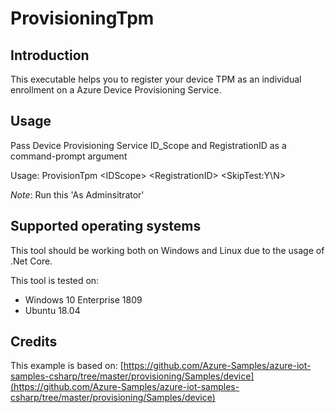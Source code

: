 ﻿# ProvisioningTpm

## Introduction

This executable helps you to register your device TPM as an individual enrollment on a Azure Device Provisioning Service.

## Usage

Pass Device Provisioning Service ID_Scope and RegistrationID as a command-prompt argument

Usage: ProvisionTpm \<IDScope\> \<RegistrationID\> \<SkipTest:Y\N\>

*Note*: Run this 'As Adminsitrator'

## Supported operating systems

This tool should be working both on Windows and Linux due to the usage of .Net Core.

This tool is tested on:

- Windows 10 Enterprise 1809
- Ubuntu 18.04

## Credits

This example is based on: [https://github.com/Azure-Samples/azure-iot-samples-csharp/tree/master/provisioning/Samples/device](https://github.com/Azure-Samples/azure-iot-samples-csharp/tree/master/provisioning/Samples/device)